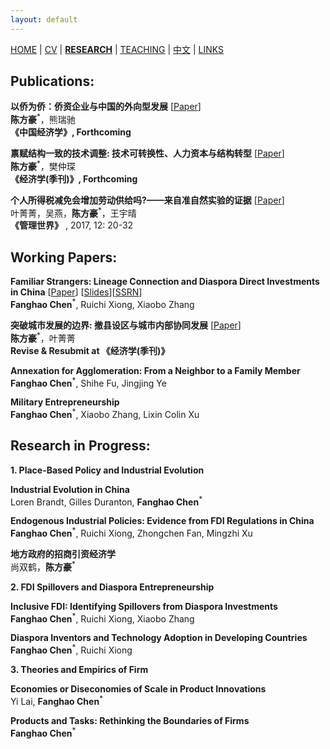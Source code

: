 ```yaml
---
layout: default
---
```


[HOME](./index.md) | [CV](./assets/CV_FanghaoChen_220509.pdf) | [**RESEARCH**](./) | [TEACHING](./teaching.md) | [中文](./chinesepage.md) | [LINKS](./links.md)

## Publications:
 
**以侨为侨：侨资企业与中国的外向型发展** [[Paper](./assets/bridger_draft_220515.pdf)] <br/>
**陈方豪**<sup>*</sup>，熊瑞驰 <br/>
**《中国经济学》, Forthcoming** 

**禀赋结构一致的技术调整: 技术可转换性、人力资本与结构转型** [[Paper](./assets/techchange_draft_220427.pdf)] <br/>
**陈方豪**<sup>*</sup>，樊仲琛 <br/>
**《经济学(季刊)》, Forthcoming** 

**个人所得税减免会增加劳动供给吗?——来自准自然实验的证据** [[Paper](http://www.cnki.com.cn/Article/CJFDTOTAL-GLSJ201712009.htm)] <br/>
叶菁菁，吴燕，**陈方豪**<sup>*</sup>，王宇晴 <br/>
**《管理世界》** , 2017, 12: 20-32

## Working Papers:

**Familiar Strangers: Lineage Connection and Diaspora Direct Investments in China** [[Paper](./assets/familiar_stranger_draft_220303.pdf)] [[Slides](./assets/familiar_stranger_slides_220416.pdf)][[SSRN](https://papers.ssrn.com/sol3/papers.cfm?abstract_id=4004159)]<br/>
**Fanghao Chen**<sup>*</sup>, Ruichi Xiong, Xiaobo Zhang

**突破城市发展的边界: 撤县设区与城市内部协同发展** [[Paper](./assets/annex_draft_220427.pdf)] <br/>
**陈方豪**<sup>*</sup>，叶菁菁 <br/>
**Revise & Resubmit at 《经济学(季刊)》** 

**Annexation for Agglomeration: From a Neighbor to a Family Member** <br/>
**Fanghao Chen**<sup>*</sup>, Shihe Fu, Jingjing Ye

**Military Entrepreneurship** <br/>
**Fanghao Chen**<sup>*</sup>, Xiaobo Zhang, Lixin Colin Xu

## Research in Progress:

**1. Place-Based Policy and Industrial Evolution** <br/>

**Industrial Evolution in China** <br/>
Loren Brandt, Gilles Duranton, **Fanghao Chen**<sup>*</sup>

**Endogenous Industrial Policies: Evidence from FDI Regulations in China** <br/>
**Fanghao Chen**<sup>*</sup>, Ruichi Xiong, Zhongchen Fan, Mingzhi Xu

**地方政府的招商引资经济学**  <br/>
尚双鹤，**陈方豪**<sup>*</sup>

**2. FDI Spillovers and Diaspora Entrepreneurship** <br/>

**Inclusive FDI: Identifying Spillovers from Diaspora Investments** <br/>
**Fanghao Chen**<sup>*</sup>, Ruichi Xiong, Xiaobo Zhang

**Diaspora Inventors and Technology Adoption in Developing Countries** <br/>
**Fanghao Chen**<sup>*</sup>, Ruichi Xiong

**3. Theories and Empirics of Firm** <br/>

**Economies or Diseconomies of Scale in Product Innovations** <br/>
Yi Lai, **Fanghao Chen**<sup>*</sup>

**Products and Tasks: Rethinking the Boundaries of Firms** <br/>
**Fanghao Chen**<sup>*</sup>

